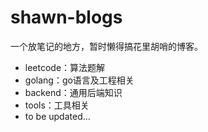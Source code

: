 # shawn-blogs
一个放笔记的地方，暂时懒得搞花里胡哨的博客。
- leetcode：算法题解
- golang：go语言及工程相关
- backend：通用后端知识
- tools：工具相关
- to be updated...
